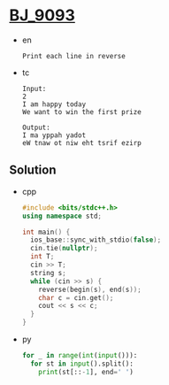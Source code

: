 # [BJ_9093](https://acmicpc.net/problem/9093)

* en

  ```en
  Print each line in reverse
  ```

* tc

  ```tc
  Input:
  2
  I am happy today
  We want to win the first prize

  Output:
  I ma yppah yadot
  eW tnaw ot niw eht tsrif ezirp
  ```

## Solution

* cpp

  ```cpp
  #include <bits/stdc++.h>
  using namespace std;

  int main() {
    ios_base::sync_with_stdio(false);
    cin.tie(nullptr);
    int T;
    cin >> T;
    string s;
    while (cin >> s) {
      reverse(begin(s), end(s));
      char c = cin.get();
      cout << s << c;
    }
  }
  ```

* py

  ```py
  for _ in range(int(input())):
    for st in input().split():
      print(st[::-1], end=' ')
  ```
